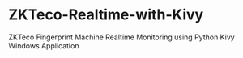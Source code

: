 # ZKTeco-Realtime-with-Kivy
ZKTeco Fingerprint Machine Realtime Monitoring using Python Kivy Windows Application
